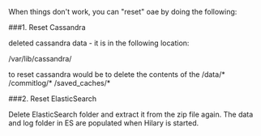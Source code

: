 When things don't work, you can "reset" oae by doing the following:

###1. Reset Cassandra

deleted cassandra data - it is in the following location:

/var/lib/cassandra/

to reset cassandra would be to delete the contents of the  <data dir>/data/* <data dir>/commitlog/* <data dir>/saved_caches/*

###2. Reset ElasticSearch

Delete ElasticSearch folder and extract it from the zip file again. The data and log folder in ES are populated when Hilary is started.
